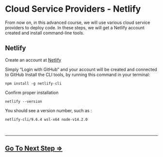 # Cloud Service Providers - Netlify

From now on, in this advanced course, we will use various cloud service providers to deploy code. 
In these steps, we will get a Netlify account created and install command-line tools.

## Netlify
Create an account at [Netlify](https://www.netlify.com/)

Simply “Login with GitHub” and your account will be created and connected to GitHub
Install the CLI tools, by running this command in your terminal:

```
npm install -g netlify-cli
```
Confirm proper installation
```
netlify --version
```
You should see a version number, such as :

``netlify-cli/9.6.4 wsl-x64 node-v14.2.0``

<br>
<hr>

##  [Go To Next Step  =>](httpie.md)
